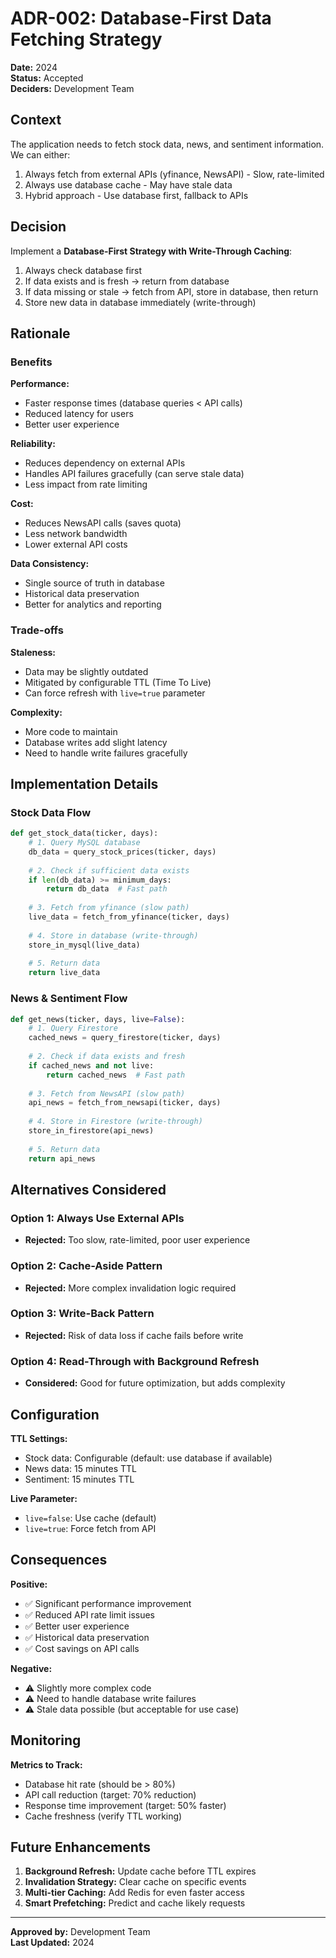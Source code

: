 # ADR-002: Database-First Data Fetching Strategy

**Date:** 2024  
**Status:** Accepted  
**Deciders:** Development Team

## Context

The application needs to fetch stock data, news, and sentiment information. We can either:
1. Always fetch from external APIs (yfinance, NewsAPI) - Slow, rate-limited
2. Always use database cache - May have stale data
3. Hybrid approach - Use database first, fallback to APIs

## Decision

Implement a **Database-First Strategy with Write-Through Caching**:
1. Always check database first
2. If data exists and is fresh → return from database
3. If data missing or stale → fetch from API, store in database, then return
4. Store new data in database immediately (write-through)

## Rationale

### Benefits

**Performance:**
- Faster response times (database queries < API calls)
- Reduced latency for users
- Better user experience

**Reliability:**
- Reduces dependency on external APIs
- Handles API failures gracefully (can serve stale data)
- Less impact from rate limiting

**Cost:**
- Reduces NewsAPI calls (saves quota)
- Less network bandwidth
- Lower external API costs

**Data Consistency:**
- Single source of truth in database
- Historical data preservation
- Better for analytics and reporting

### Trade-offs

**Staleness:**
- Data may be slightly outdated
- Mitigated by configurable TTL (Time To Live)
- Can force refresh with `live=true` parameter

**Complexity:**
- More code to maintain
- Database writes add slight latency
- Need to handle write failures gracefully

## Implementation Details

### Stock Data Flow

```python
def get_stock_data(ticker, days):
    # 1. Query MySQL database
    db_data = query_stock_prices(ticker, days)
    
    # 2. Check if sufficient data exists
    if len(db_data) >= minimum_days:
        return db_data  # Fast path
    
    # 3. Fetch from yfinance (slow path)
    live_data = fetch_from_yfinance(ticker, days)
    
    # 4. Store in database (write-through)
    store_in_mysql(live_data)
    
    # 5. Return data
    return live_data
```

### News & Sentiment Flow

```python
def get_news(ticker, days, live=False):
    # 1. Query Firestore
    cached_news = query_firestore(ticker, days)
    
    # 2. Check if data exists and fresh
    if cached_news and not live:
        return cached_news  # Fast path
    
    # 3. Fetch from NewsAPI (slow path)
    api_news = fetch_from_newsapi(ticker, days)
    
    # 4. Store in Firestore (write-through)
    store_in_firestore(api_news)
    
    # 5. Return data
    return api_news
```

## Alternatives Considered

### Option 1: Always Use External APIs
- **Rejected:** Too slow, rate-limited, poor user experience

### Option 2: Cache-Aside Pattern
- **Rejected:** More complex invalidation logic required

### Option 3: Write-Back Pattern
- **Rejected:** Risk of data loss if cache fails before write

### Option 4: Read-Through with Background Refresh
- **Considered:** Good for future optimization, but adds complexity

## Configuration

**TTL Settings:**
- Stock data: Configurable (default: use database if available)
- News data: 15 minutes TTL
- Sentiment: 15 minutes TTL

**Live Parameter:**
- `live=false`: Use cache (default)
- `live=true`: Force fetch from API

## Consequences

**Positive:**
- ✅ Significant performance improvement
- ✅ Reduced API rate limit issues
- ✅ Better user experience
- ✅ Historical data preservation
- ✅ Cost savings on API calls

**Negative:**
- ⚠️ Slightly more complex code
- ⚠️ Need to handle database write failures
- ⚠️ Stale data possible (but acceptable for use case)

## Monitoring

**Metrics to Track:**
- Database hit rate (should be > 80%)
- API call reduction (target: 70% reduction)
- Response time improvement (target: 50% faster)
- Cache freshness (verify TTL working)

## Future Enhancements

1. **Background Refresh:** Update cache before TTL expires
2. **Invalidation Strategy:** Clear cache on specific events
3. **Multi-tier Caching:** Add Redis for even faster access
4. **Smart Prefetching:** Predict and cache likely requests

---

**Approved by:** Development Team  
**Last Updated:** 2024

